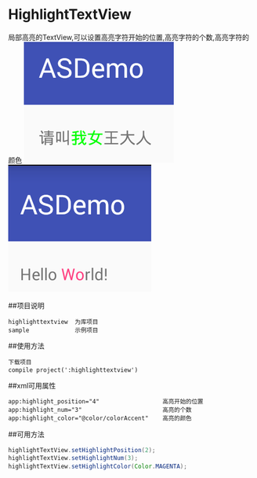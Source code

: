 # HighlightTextView
局部高亮的TextView,可以设置高亮字符开始的位置,高亮字符的个数,高亮字符的颜色
![1](https://raw.githubusercontent.com/angcyo/HighlightTextView/master/art/QQ%E5%9B%BE%E7%89%8720151209162001.png)
![2](https://raw.githubusercontent.com/angcyo/HighlightTextView/master/art/QQ%E5%9B%BE%E7%89%8720151209162032.png)

##项目说明
```
highlighttextview  为库项目
sample             示例项目
```
##使用方法
```
下载项目
compile project(':highlighttextview')
```

##xml可用属性
```xml
app:highlight_position="4"                  高亮开始的位置
app:highlight_num="3"                       高亮的个数
app:highlight_color="@color/colorAccent"    高亮的颜色
```

##可用方法
```java
highlightTextView.setHighlightPosition(2);
highlightTextView.setHighlightNum(3);
highlightTextView.setHighlightColor(Color.MAGENTA);
```
